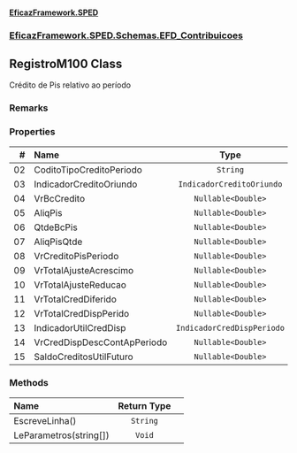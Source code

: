#### [EficazFramework.SPED](EficazFrameworkSPED.md 'EficazFramework SPED')
### [EficazFramework.SPED.Schemas.EFD_Contribuicoes](EficazFramework.SPED.Schemas.EFD_Contribuicoes.md 'EficazFramework.SPED.Schemas.EFD_Contribuicoes')

## RegistroM100 Class

Crédito de Pis relativo ao período

### Remarks
### Properties

| # | Name | Type | |
| ---: | :--- | :---: | :--- |
| 02 | CoditoTipoCreditoPeriodo | `String` |  |
| 03 | IndicadorCreditoOriundo | `IndicadorCreditoOriundo` |  |
| 04 | VrBcCredito | `Nullable<Double>` |  |
| 05 | AliqPis | `Nullable<Double>` |  |
| 06 | QtdeBcPis | `Nullable<Double>` |  |
| 07 | AliqPisQtde | `Nullable<Double>` |  |
| 08 | VrCreditoPisPeriodo | `Nullable<Double>` |  |
| 09 | VrTotalAjusteAcrescimo | `Nullable<Double>` |  |
| 10 | VrTotalAjusteReducao | `Nullable<Double>` |  |
| 11 | VrTotalCredDiferido | `Nullable<Double>` |  |
| 12 | VrTotalCredDispPerido | `Nullable<Double>` |  |
| 13 | IndicadorUtilCredDisp | `IndicadorCredDispPeriodo` |  |
| 14 | VrCredDispDescContApPeriodo | `Nullable<Double>` |  |
| 15 | SaldoCreditosUtilFuturo | `Nullable<Double>` |  |
### Methods

| Name | Return Type | |
| :--- | :---: | :--- |
| EscreveLinha() | `String` |  |
| LeParametros(string[]) | `Void` |  |
